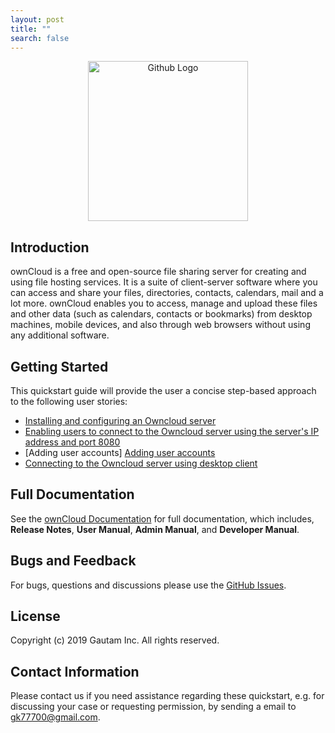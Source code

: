 ```yaml
---
layout: post
title: ""
search: false
---
```


<p align="center">
  <img src="https://user-images.githubusercontent.com/40832072/55623859-cf50e280-57c1-11e9-814b-8bdac30adac6.png" width="256" title="Github Logo">
</p>

## Introduction

ownCloud is a free and open-source file sharing server for creating and using file hosting services. It is a suite of client-server software where you can access and share your files, directories, contacts, calendars, mail and a lot more. ownCloud enables you to access, manage and upload these files and other data (such as calendars, contacts or bookmarks) from desktop machines, mobile devices, and also through web browsers without using any additional software.  

## Getting Started
This quickstart guide will provide the user a concise step-based approach to the following user stories:

* [Installing and configuring an Owncloud server](about)
* [Enabling users to connect to the Owncloud server using the server's IP address and port 8080](/about/)
* [Adding user accounts]
  <a href="aa.md">Adding user accounts</a>
* [Connecting to the Owncloud server using desktop client](https://github.com/gk7700/connecting-to-an-ownCloud-Server-using-Desktop-Client/blob/master/index.md)

## Full Documentation

See the [ownCloud Documentation](https://doc.owncloud.com/server/) for full documentation, which includes, **Release Notes**, **User Manual**, **Admin Manual**, and **Developer Manual**.

## Bugs and Feedback

For bugs, questions and discussions please use the [GitHub Issues](https://github.com/gk7700/Introduction/issues).  

## License

Copyright (c) 2019 Gautam Inc. All rights reserved.

## Contact Information

Please contact us if you need assistance regarding these quickstart, e.g. for discussing your case or requesting permission, by sending a email to gk77700@gmail.com.
